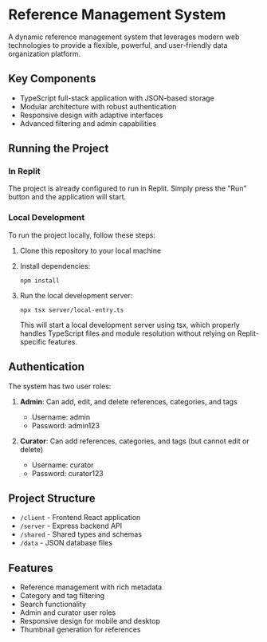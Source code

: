 # Reference Management System

A dynamic reference management system that leverages modern web technologies to provide a flexible, powerful, and user-friendly data organization platform.

## Key Components
- TypeScript full-stack application with JSON-based storage
- Modular architecture with robust authentication
- Responsive design with adaptive interfaces
- Advanced filtering and admin capabilities

## Running the Project

### In Replit
The project is already configured to run in Replit. Simply press the "Run" button and the application will start.

### Local Development
To run the project locally, follow these steps:

1. Clone this repository to your local machine
2. Install dependencies:
   ```
   npm install
   ```

3. Run the local development server:
   ```
   npx tsx server/local-entry.ts
   ```

   This will start a local development server using tsx, which properly handles TypeScript files and module resolution without relying on Replit-specific features.

## Authentication

The system has two user roles:

1. **Admin**: Can add, edit, and delete references, categories, and tags
   - Username: admin
   - Password: admin123

2. **Curator**: Can add references, categories, and tags (but cannot edit or delete)
   - Username: curator
   - Password: curator123

## Project Structure

- `/client` - Frontend React application
- `/server` - Express backend API
- `/shared` - Shared types and schemas
- `/data` - JSON database files
  
## Features

- Reference management with rich metadata
- Category and tag filtering
- Search functionality
- Admin and curator user roles
- Responsive design for mobile and desktop
- Thumbnail generation for references